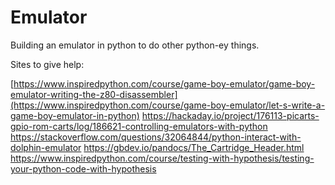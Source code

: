 # Emulator
Building an emulator in python to do other python-ey things.

Sites to give help:

[https://www.inspiredpython.com/course/game-boy-emulator/game-boy-emulator-writing-the-z80-disassembler](https://www.inspiredpython.com/course/game-boy-emulator/let-s-write-a-game-boy-emulator-in-python)
https://hackaday.io/project/176113-picarts-gpio-rom-carts/log/186621-controlling-emulators-with-python
https://stackoverflow.com/questions/32064844/python-interact-with-dolphin-emulator
https://gbdev.io/pandocs/The_Cartridge_Header.html
https://www.inspiredpython.com/course/testing-with-hypothesis/testing-your-python-code-with-hypothesis
